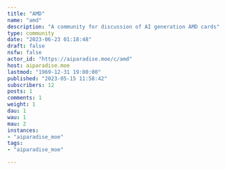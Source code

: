 ```yaml
---
title: "AMD" 
name: "amd"
description: "A community for discussion of AI generation AMD cards"
type: community
date: "2023-06-23 01:18:48"
draft: false
nsfw: false
actor_id: "https://aiparadise.moe/c/amd"
host: aiparadise.moe
lastmod: "1969-12-31 19:00:00"
published: "2023-05-15 11:58:42"
subscribers: 12
posts: 1
comments: 1
weight: 1
dau: 1
wau: 1
mau: 2
instances:
- "aiparadise_moe"
tags: 
- "aiparadise_moe"

---
```

